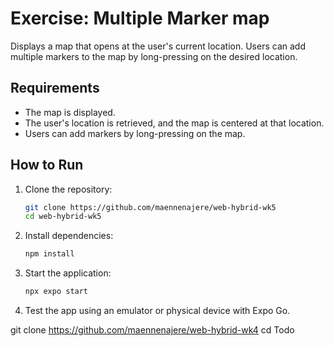 # Exercise: Multiple Marker map

Displays a map that opens at the user's current location. Users can add multiple markers to the map by long-pressing on the desired location.

## Requirements

- The map is displayed.
- The user's location is retrieved, and the map is centered at that location.
- Users can add markers by long-pressing on the map.

## How to Run

1. Clone the repository:
    ```bash
    git clone https://github.com/maennenajere/web-hybrid-wk5
    cd web-hybrid-wk5
    ```

2. Install dependencies:
    ```bash
    npm install
    ```

3. Start the application:
    ```bash
    npx expo start
    ```

4. Test the app using an emulator or physical device with Expo Go.

git clone https://github.com/maennenajere/web-hybrid-wk4
cd Todo
